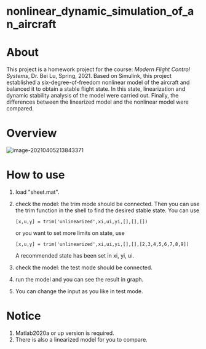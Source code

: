 # nonlinear_dynamic_simulation_of_an_aircraft

# About

This project is a homework project for the course: *Modern Flight Control Systems*, Dr. Bei Lu, Spring, 2021. Based on Simulink, this project established a six-degree-of-freedom nonlinear model of the aircraft and balanced it to obtain a stable flight state. In this state, linearization and dynamic stability analysis of the model were carried out. Finally, the differences between the linearized model and the nonlinear model were compared.

# Overview

![image-20210405213843371](https://gitee.com/lyndon-wong/blogimg/raw/master/image-20210405213843371.png)

# How to use

1. load "sheet.mat".
2. check the model: the trim mode should be connected. Then you can use the trim function in the shell to find the desired stable state. You can use

   ```[x,u,y] = trim('unlinearized',xi,ui,yi,[],[],[]) ```

   or you want to set more limits on state, use

   ```[x,u,y] = trim('unlinearized',xi,ui,yi,[],[],[2,3,4,5,6,7,8,9])```

   A recommended state has been set in xi, yi, ui.

3. check the model: the test mode should be connected.
4. run the model and you can see the result in graph.
5. You can change the input as you like in test mode.

# Notice

1. Matlab2020a or up version is required.
2. There is also a linearized model for you to compare.

